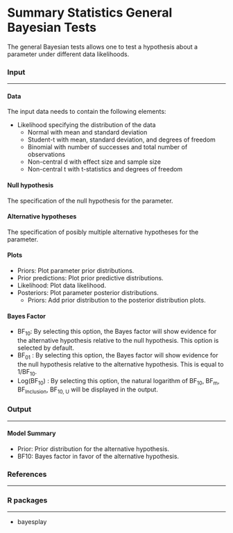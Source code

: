 Summary Statistics General Bayesian Tests
====================================

The general Bayesian tests allows one to test a hypothesis about a parameter under different data likelihoods.


### Input
---------

#### Data
The input data needs to contain the following elements:

- Likelihood specifying the distribution of the data
  - Normal with mean and standard deviation
  - Student-t with mean, standard deviation, and degrees of freedom
  - Binomial with number of successes and total number of observations
  - Non-central d with effect size and sample size
  - Non-central t with t-statistics and degrees of freedom


#### Null hypothesis
The specification of the null hypothesis for the parameter.


#### Alternative hypotheses
The specification of posibly multiple alternative hypotheses for the parameter.


#### Plots
  - Priors: Plot parameter prior distributions.
  - Prior predictions: Plot prior predictive distributions.
  - Likelihood: Plot data likelihood.
  - Posteriors: Plot parameter posterior distributions.
    - Priors: Add prior distribution to the posterior distribution plots. 


#### Bayes Factor
- BF<sub>10</sub>: By selecting this option, the Bayes factor will show evidence for the alternative hypothesis relative to the null hypothesis. This option is selected by default.
- BF<sub>01</sub> : By selecting this option, the Bayes factor will show evidence for the null hypothesis relative to the alternative hypothesis. This is equal to 1/BF<sub>10</sub>.
- Log(BF<sub>10</sub>) : By selecting this option, the natural logarithm of BF<sub>10</sub>, BF<sub>m</sub>, BF<sub>Inclusion</sub>, BF<sub>10, U</sub> will be displayed in the output.



### Output
----------

#### Model Summary
  - Prior: Prior distribution for the alternative hypothesis.
  - BF10: Bayes factor in favor of the alternative hypothesis.



### References
--------------



### R packages
--------------
  - bayesplay